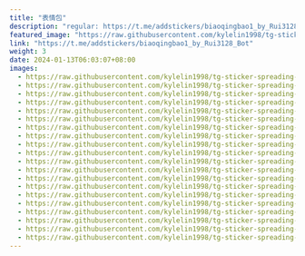 ```yaml
---
title: "表情包"
description: "regular: https://t.me/addstickers/biaoqingbao1_by_Rui3128_Bot"
featured_image: "https://raw.githubusercontent.com/kylelin1998/tg-sticker-spreading-worldwide-images/main/img/6e177de7-fd38-4eda-8b48-a0e0022770df.jpg"
link: "https://t.me/addstickers/biaoqingbao1_by_Rui3128_Bot"
weight: 3
date: 2024-01-13T06:03:07+08:00
images:
  - https://raw.githubusercontent.com/kylelin1998/tg-sticker-spreading-worldwide-images/main/img/6e177de7-fd38-4eda-8b48-a0e0022770df.jpg
  - https://raw.githubusercontent.com/kylelin1998/tg-sticker-spreading-worldwide-images/main/img/37fd739f-85e3-4243-b528-81b2934b8df1.jpg
  - https://raw.githubusercontent.com/kylelin1998/tg-sticker-spreading-worldwide-images/main/img/5654aa0b-6e8a-455b-8981-41a35c050bdc.jpg
  - https://raw.githubusercontent.com/kylelin1998/tg-sticker-spreading-worldwide-images/main/img/f621efcb-e0b9-43db-9bd4-1ca82991bd50.jpg
  - https://raw.githubusercontent.com/kylelin1998/tg-sticker-spreading-worldwide-images/main/img/20f2aa49-0358-4c63-837e-1220960add9d.jpg
  - https://raw.githubusercontent.com/kylelin1998/tg-sticker-spreading-worldwide-images/main/img/23cb854e-23ed-4b1c-831e-6669f488e472.jpg
  - https://raw.githubusercontent.com/kylelin1998/tg-sticker-spreading-worldwide-images/main/img/604a3277-fd07-43ea-9108-0abc44dea676.jpg
  - https://raw.githubusercontent.com/kylelin1998/tg-sticker-spreading-worldwide-images/main/img/205dc060-55e1-40d8-b7ec-7e1dcb44a3c8.jpg
  - https://raw.githubusercontent.com/kylelin1998/tg-sticker-spreading-worldwide-images/main/img/c6797e56-0884-4a8e-987c-96cbe721eeaa.jpg
  - https://raw.githubusercontent.com/kylelin1998/tg-sticker-spreading-worldwide-images/main/img/f7d2ab11-7d09-4e0e-b92d-0b5697e7fec8.jpg
  - https://raw.githubusercontent.com/kylelin1998/tg-sticker-spreading-worldwide-images/main/img/75b98b3e-f1f9-45fc-ab82-48f166a30485.jpg
  - https://raw.githubusercontent.com/kylelin1998/tg-sticker-spreading-worldwide-images/main/img/c7f3d845-276c-4623-897c-2b13b8d0dde8.jpg
  - https://raw.githubusercontent.com/kylelin1998/tg-sticker-spreading-worldwide-images/main/img/46b82969-bbb2-46a6-b7ba-71045ded23a4.jpg
  - https://raw.githubusercontent.com/kylelin1998/tg-sticker-spreading-worldwide-images/main/img/82ecaf4d-b3c5-4067-bf45-bc292604b515.jpg
  - https://raw.githubusercontent.com/kylelin1998/tg-sticker-spreading-worldwide-images/main/img/bb7e2d23-fb80-41f6-b656-3811f3a6de98.jpg
  - https://raw.githubusercontent.com/kylelin1998/tg-sticker-spreading-worldwide-images/main/img/dcac520d-57ed-42d1-b955-4fa7f4d2691f.jpg
  - https://raw.githubusercontent.com/kylelin1998/tg-sticker-spreading-worldwide-images/main/img/a3c87722-d8b4-4c69-a969-8f0dec805ba6.jpg
  - https://raw.githubusercontent.com/kylelin1998/tg-sticker-spreading-worldwide-images/main/img/00fa4493-9b90-4dd1-b64b-4e3fdd91c03f.jpg
  - https://raw.githubusercontent.com/kylelin1998/tg-sticker-spreading-worldwide-images/main/img/2a57aa0c-16b8-43e1-a488-8ada84d914bc.jpg
  - https://raw.githubusercontent.com/kylelin1998/tg-sticker-spreading-worldwide-images/main/img/821b516c-9b36-4b73-9e12-d53870c5787c.jpg
---
```


